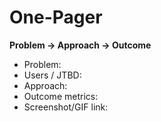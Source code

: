 # One-Pager
**Problem → Approach → Outcome**
- Problem:
- Users / JTBD:
- Approach:
- Outcome metrics:
- Screenshot/GIF link:
